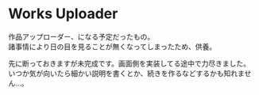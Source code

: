 # Works Uploader

作品アップローダー、になる予定だったもの。  
諸事情により日の目を見ることが無くなってしまったため、供養。

先に断っておきますが未完成です。画面側を実装してる途中で力尽きました。  
いつか気が向いたら細かい説明を書くとか、続きを作るなどするかも知れません…。
